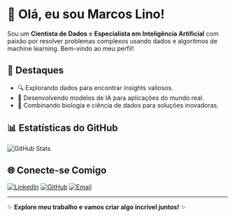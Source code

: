 # 👋 Olá, eu sou Marcos Lino!

Sou um **Cientista de Dados** e **Especialista em Inteligência Artificial** com paixão por resolver problemas complexos usando dados e algoritmos de machine learning. Bem-vindo ao meu perfil!

## 🚀 Destaques
- 🔍 Explorando dados para encontrar insights valiosos.
- 🤖 Desenvolvendo modelos de IA para aplicações do mundo real.
- 🧠 Combinando biologia e ciência de dados para soluções inovadoras.

## 📊 Estatísticas do GitHub
![GitHub Stats](https://github-readme-stats.vercel.app/api?username=marcosflino&show_icons=true&theme=light&hide_border=true&bg_color=ffffff&icon_color=0077B5&title_color=0077B5&text_color=333333)

## 🌐 Conecte-se Comigo
[![LinkedIn](https://img.shields.io/badge/LinkedIn-0077B5?style=for-the-badge&logo=linkedin&logoColor=white)](https://www.linkedin.com/in/seu-linkedin/)
[![GitHub](https://img.shields.io/badge/GitHub-100000?style=for-the-badge&logo=github&logoColor=white)](https://github.com/marcosflino)
[![Email](https://img.shields.io/badge/Email-D14836?style=for-the-badge&logo=gmail&logoColor=white)](mailto:seu.email@exemplo.com)

---

✨ **Explore meu trabalho e vamos criar algo incrível juntos!** ✨
